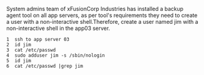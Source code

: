 System admins team of xFusionCorp Industries has installed a backup agent tool on all app servers, as per tool's requirements they need to create a user with a non-interactive shell.Therefore, create a user named jim with a non-interactive shell in the app03 server.



    1  ssh to app server 03
    2  id jim
    3  cat /etc/passwd
    4  sudo adduser jim -s /sbin/nologin
    5  id jim
    6  cat /etc/passwd |grep jim
	
